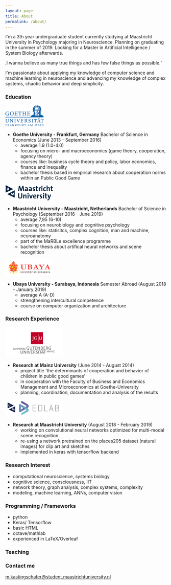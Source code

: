 ```yaml
---
layout: page
title: About
permalink: /about/
---
```


I'm a 3th year undergraduate student currently studying at Maastricht University in Psychology majoring in Neuroscience. Planning on graduating in the summer of 2019. Looking for a Master in Artificial Intelligence / System Biology afterwards. 

‚I wanna believe as many true things and has few false things as possible.‘

I'm passionate about applying my knowledge of computer science and machine learning in neuroscience and advancing my knowledge of complex systems, chaotic behavior and deep simplicity.


### Education

<img src="/assets/Goethe.png" width="120"> 

* **Goethe University - Frankfurt, Germany** Bachelor of Science in Economics (June 2013 - September 2016)
  - average 1.9 (1.0-4.0)
  - focusing on micro- and macroeconomics (game theory, cooperation, agency theory)
  - courses like: business cycle theory and policy, labor economics, finance and inequality
  - bachelor thesis based in empircal research about cooperation norms within an Public Good Game

<img src="/assets/Maasi.png" width="150"> 

* **Maastricht University - Maastricht, Netherlands** Bachelor of Science in Psychology (September 2016 - June 2019)
  - average 7,95 (6-10)
  - focusing on neurobiology and cognitive psychology
  - courses like: statisitcs, complex cognition, man and machine, neuroanatomy
  - part of the MaRBLe excellence programme
  - bachelor thesis about artifical neural networks and scene recognition
  
<img src="/assets/ubaya.png" width="150"> 
  
* **Ubaya University - Surabaya, Indonesia** Semester Abroad (August 2018 - January 2019)
  - average A (A-D) 
  - strengthening intercultural competence
  - course on computer organization and architecture

### Research Experience

<img src="/assets/JPU2.jpg" width="180">   

* **Research at Mainz University** (June 2014 - August 2014)
  - project title 'the determinants of cooperation and behavior of children in public good games'
  - in cooperation with the Faculty of Business and Economics Management and Microeconomics at Goethe-University
  - planning, coordination, documentation and analysis of the results
 
<img src="/assets/EDLAB-logo-UM2.jpg" width="180">   

* **Research at Maastricht University** (August 2018 - February 2019)
  - working on convolutional neural networks optimized for multi-modal scene recognition
  - re-using a network pretrained on the places205 dataset (natural images) for clip art and sketches
  - implemented in keras with tensorflow backend

### Research Interest
  - computational neuroscience, systems biology
  - cognitive science, consciousness, IIT
  - network theory, graph analysis, complex systems, complexity
  - modeling, machine learning, ANNs, computer vision
  
### Programming / Frameworks
  - python
  - Keras/ Tensorflow
  - basic HTML
  - octave/mathlab
  - experienced in LaTeX/Overleaf

### Teaching


### Contact me
[m.kastingschafer@student.maastrichtuniversity.nl](mailto:m.kastingschafer@student.maastrichtuniversity.nl)
